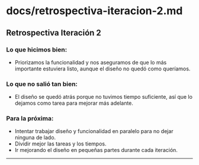 # docs/retrospectiva-iteracion-2.md

## Retrospectiva Iteración 2

### Lo que hicimos bien:
- Priorizamos la funcionalidad y nos aseguramos de que lo más importante estuviera listo, aunque el diseño no quedó como queríamos.

### Lo que no salió tan bien:
- El diseño se quedó atrás porque no tuvimos tiempo suficiente, así que lo dejamos como tarea para mejorar más adelante.

### Para la próxima:
- Intentar trabajar diseño y funcionalidad en paralelo para no dejar ninguna de lado.
- Dividir mejor las tareas y los tiempos.
- Ir mejorando el diseño en pequeñas partes durante cada iteración.

---